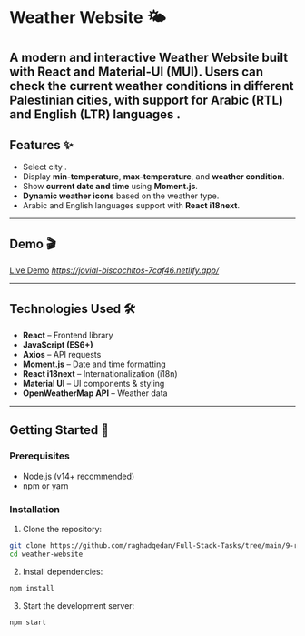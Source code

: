 # Weather Website 🌤️

A modern and interactive Weather Website built with React and Material-UI (MUI).
Users can check the current weather conditions in different Palestinian cities, with support for Arabic (RTL) and English (LTR) languages .
---

## Features ✨

- Select city .
- Display **min-temperature**, **max-temperature**, and **weather condition**.
- Show **current date and time** using **Moment.js**.
- **Dynamic weather icons** based on the weather type.
- Arabic and English languages support with **React i18next**.


---

## Demo 🎬

[Live Demo](#) *https://jovial-biscochitos-7caf46.netlify.app/*

---

## Technologies Used 🛠️

- **React** – Frontend library
- **JavaScript (ES6+)**
- **Axios** – API requests
- **Moment.js** – Date and time formatting
- **React i18next** – Internationalization (i18n)
- **Material UI** – UI components & styling
- **OpenWeatherMap API** – Weather data

---

## Getting Started 🚀

### Prerequisites

- Node.js (v14+ recommended)
- npm or yarn

### Installation

1. Clone the repository:

```bash
git clone https://github.com/raghadqedan/Full-Stack-Tasks/tree/main/9-react/10-WeatherWebsite/weather-website.git
cd weather-website
```
2. Install dependencies:
```bash
npm install
```
3. Start the development server:
```bash
npm start
```